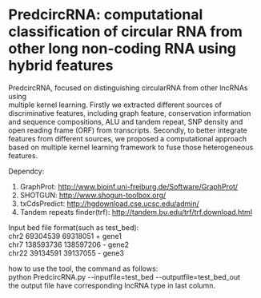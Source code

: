 # PredcircRNA: computational classification of circular RNA from other long non-coding RNA using hybrid features

PredcircRNA, focused on distinguishing circularRNA from other lncRNAs using  
multiple kernel learning. Firstly we extracted different sources of discriminative features, including graph feature, conservation information and sequence 
compositions, ALU and tandem repeat, SNP density and open reading frame (ORF) from transcripts. Secondly, to better integrate features from different sources, we 
proposed a computational approach based on multiple kernel learning framework to fuse those heterogeneous features.
<br>

Dependcy: <br>
1. GraphProt: http://www.bioinf.uni-freiburg.de/Software/GraphProt/ <br>
2. SHOTGUN: http://www.shogun-toolbox.org/  <br>
3. txCdsPredict: http://hgdownload.cse.ucsc.edu/admin/ <br>
4. Tandem repeats finder(trf): http://tandem.bu.edu/trf/trf.download.html <br>


Input bed file format(such as test_bed): <br>
chr2	69304539	69318051	+	gene1 <br>
chr7	138593736	138597206	-	gene2 <br>
chr22	39134591	39137055	-	gene3 <br>


how to use the tool, the command as follows: <br>
python PredcircRNA.py --inputfile=test_bed --outputfile=test_bed_out
<br>
the output file have corresponding lncRNA type in last column.
